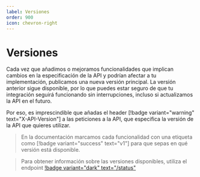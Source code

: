 ```yaml
---
label: Versiones
order: 900
icon: chevron-right
---
```

# Versiones

Cada vez que añadimos o mejoramos funcionalidades que implican cambios en la especificación de la API y podrían afectar a tu implementación, publicamos una nueva versión principal. La versión anterior sigue disponible, por lo que puedes estar seguro de que tu integración seguirá funcionando sin interrupciones, incluso si actualizamos la API en el futuro.

Por eso, es imprescindible que añadas el header [!badge variant="warning" text="X-API-Version"] a las peticiones a la API, que especifica la versión de la API que quieres utilizar.

> En la documentación marcamos cada funcionalidad con una etiqueta como [!badge variant="success" text="v1"] para que sepas en qué versión está disponible.

> Para obtener información sobre las versiones disponibles, utiliza el endpoint [!badge variant="dark" text="/status"](/api/endpoints/status.md)
